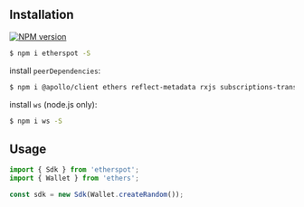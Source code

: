 ## Installation

[![NPM version][npm-image]][npm-url]

```bash
$ npm i etherspot -S
```

install `peerDependencies`:

```bash
$ npm i @apollo/client ethers reflect-metadata rxjs subscriptions-transport-ws -S
```

install `ws` (node.js only):

```bash
$ npm i ws -S
```

## Usage

```typescript
import { Sdk } from 'etherspot';
import { Wallet } from 'ethers';

const sdk = new Sdk(Wallet.createRandom());

```

[npm-image]: https://badge.fury.io/js/etherspot.svg
[npm-url]: https://npmjs.org/package/etherspot

